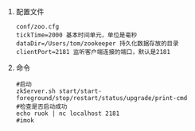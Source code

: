 1. 配置文件 
    ```
    conf/zoo.cfg
    tickTime=2000 基本时间单元，单位是毫秒
    dataDir=/Users/tom/zookeeper 持久化数据存放的目录
    clientPort=2181 监听客户端连接的端口，默认是2181
    ```

2. 命令
    ```shell
    #启动 
    zkServer.sh start/start-foreground/stop/restart/status/upgrade/print-cmd
    #检查是否启动成功 
    echo ruok | nc localhost 2181
    #imok
    ```
